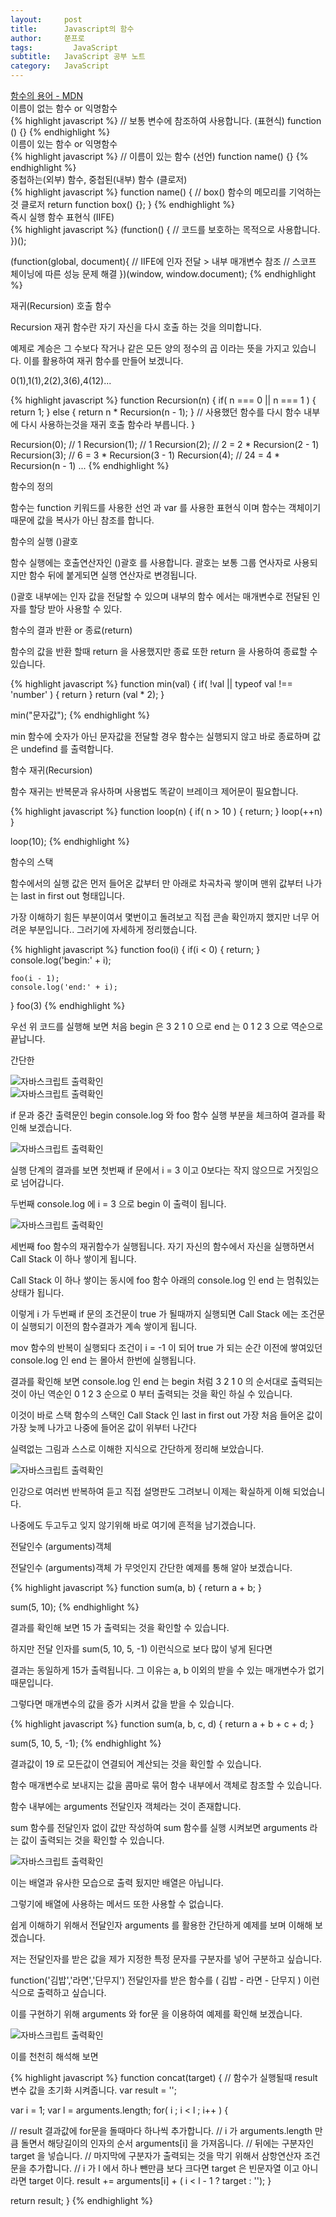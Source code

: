 ```yaml
---
layout:     post
title:      Javascript의 함수
author:     쭌프로
tags: 		  JavaScript
subtitle:   JavaScript 공부 노트
category:   JavaScript
---
```

<!-- Start Writing Below in Markdown -->

<div class="box">
  <div class="pro-txt">
    <a href="https://developer.mozilla.org/ko/docs/Glossary/Function" target="_balnk">
      함수의 용어 - MDN
    </a>
  </div>
  
  <div class="small-title">이름이 없는 함수 or 익명함수</div>
{% highlight javascript %}
  // 보통 변수에 참조하여 사용합니다. (표현식)
  function () {}  
{% endhighlight %}
  
  <div class="small-title">이름이 있는 함수 or 익명함수</div>
{% highlight javascript %}
  // 이름이 있는 함수 (선언)
  function name() {}
{% endhighlight %}
  
  <div class="small-title">중첩하는(외부) 함수, 중첩된(내부) 함수 (클로저)</div>
{% highlight javascript %}
  function name() {
  // box() 함수의 메모리를 기억하는것 클로저
    return function box() {};
  }
{% endhighlight %}

  <div class="small-title">즉시 실행 함수 표현식 (IIFE)</div>
{% highlight javascript %}
  (function() {
    // 코드를 보호하는 목적으로 사용합니다.
  })();

  (function(global, document){
    // IIFE에 인자 전달 > 내부 매개변수 참조
    // 스코프 체이닝에 따른 성능 문제 해결
  })(window, window.document);
{% endhighlight %}

  <div class="small-title">재귀(Recursion) 호출 함수</div>
  <p>Recursion 재귀 함수란 자기 자신을 다시 호출 하는 것을 의미합니다.</p>
  <p>예제로 계승은 그 수보다 작거나 같은 모든 양의 정수의 곱 이라는 뜻을 가지고 있습니다. 이를 활용하여 재귀 함수를 만들어 보겠니다. </p>
  <p>0(1),1(1),2(2),3(6),4(12)...</p>
{% highlight javascript %}
  function Recursion(n) {
    if( n === 0 || n === 1 ) { return 1; }
    else { return n * Recursion(n - 1); }
    // 사용했던 함수를 다시 함수 내부에 다시 사용하는것을 재귀 호출 함수라 부릅니다. 
  }
  
  Recursion(0); // 1
  Recursion(1); // 1
  Recursion(2); // 2 = 2 * Recursion(2 - 1)
  Recursion(3); // 6 = 3 * Recursion(3 - 1)
  Recursion(4); // 24 = 4 * Recursion(n - 1)
  ...
{% endhighlight %}
</div>

<div class="box">
  <div class="small-title">함수의 정의</div>
  <p>함수는 function 키워드를 사용한 선언 과 var 를 사용한 표현식 이며 함수는 객체이기 때문에 값을 복사가 아닌 참조를 합니다.</p>
  
  <div class="small-title">함수의 실행 ()괄호</div>
  <p>함수 실행에는 호출연산자인 ()괄호 를 사용합니다. 괄호는 보통 그룹 연사자로 사용되지만 함수 뒤에 붙게되면 실행 연산자로 변경됩니다.</p>
  <p>()괄호 내부에는 인자 값을 전달할 수 있으며 내부의 함수 에서는 매개변수로 전달된 인자를 할당 받아 사용할 수 있다.</p>
  
  <div class="small-title">함수의 결과 반환 or 종료(return)</div>
  <p>함수의 값을 반환 할때 return 을 사용했지만 종료 또한 return 을 사용하여 종료할 수 있습니다.</p>
{% highlight javascript %}
function min(val) {
 if( !val || typeof val !== 'number' ) { return }
 return (val * 2);
}

min("문자값");
{% endhighlight %}
<p>min 함수에 숫자가 아닌 문자값을 전달할 경우 함수는 실행되지 않고 바로 종료하며 값은 undefind 를 출력합니다.</p>

<div class="small-title">함수 재귀(Recursion)</div>
<p>함수 재귀는 반복문과 유사하며 사용법도 똑같이 브레이크 제어문이 필요합니다.</p>
{% highlight javascript %}
  function loop(n) {
    if( n > 10 ) { return; }
    loop(++n) 
  }
  
  loop(10);
{% endhighlight %}

<div class="small-title">함수의 스택</div>
 <p>함수에서의 실행 값은 먼저 들어온 값부터 만 아래로 차곡차곡 쌓이며 맨위 값부터 나가는 last in first out 형태입니다.</p>
 <p>가장 이해하기 힘든 부분이여서 몇번이고 돌려보고 직접 콘솔 확인까지 했지만 너무 어려운 부분입니다.. 그러기에 자세하게 정리했습니다.</p>
 {% highlight javascript %}
function foo(i) {
	if(i < 0) {
		return;
	}
	console.log('begin:' + i);
	
	foo(i - 1);
	console.log('end:' + i);
}
foo(3)
{% endhighlight %}
<p>우선 위 코드를 실행해 보면 처음 begin 은 3 2 1 0 으로 end 는 0 1 2 3 으로 역순으로 끝납니다.</p>
<p>간단한 </p>
<div class="img-box">
  <img src="https://alalstjr.github.io/promotes.github.io/img/2018-11-25-7.png" alt="자바스크립트 출력확인" />
</div>
<div class="img-box">
  <img src="https://alalstjr.github.io/promotes.github.io/img/2018-11-25-4.png" alt="자바스크립트 출력확인" />
</div>
<p>if 문과 중간 출력문인 begin console.log 와 foo 함수 실행 부분을 체크하여 결과를 확인해 보겠습니다.</p>
<div class="img-box">
  <img src="https://alalstjr.github.io/promotes.github.io/img/2018-11-25-5.png" alt="자바스크립트 출력확인" />
</div>
<p>실행 단계의 결과를 보면 첫번째 if 문에서 i = 3 이고 0보다는 작지 않으므로 거짓임으로 넘어갑니다.</p>
<p>두번째 console.log 에 i = 3 으로 begin 이 출력이 됩니다.</p>
<div class="img-box">
  <img src="https://alalstjr.github.io/promotes.github.io/img/2018-11-25-6.png" alt="자바스크립트 출력확인" />
</div>
<p>세번째 foo 함수의 재귀함수가 실행됩니다. 자기 자신의 함수에서 자신을 실행하면서 Call Stack 이 하나 쌓이게 됩니다.</p>
<p>Call Stack 이 하나 쌓이는 동시에 foo 함수 아래의 console.log 인 end 는 멈춰있는 상태가 됩니다.</p>
<p>이렇게 i 가 두번째 if 문의 조건문이 true 가 될때까지 실행되면 Call Stack 에는 조건문이 실행되기 이전의 함수결과가 계속 쌓이게 됩니다.</p>
<p>mov 함수의 반복이 실행되다 조건이 i = -1 이 되어 true 가 되는 순간 이전에 쌓여있던 console.log 인 end 는 몰아서 한번에 실행됩니다.</p>
<p>결과를 확인해 보면 console.log 인 end 는 begin 처럼 3 2 1 0 의 순서대로 출력되는것이 아닌 역순인 0 1 2 3 순으로 0 부터 출력되는 것을 확인 하실 수 있습니다.</p>
<p>이것이 바로 스택 함수의 스택인 Call Stack 인 last in first out 가장 처음 들어온 값이 가장 늦께 나가고 나중에 들어온 값이 위부터 나간다</p>
<p>실력없는 그림과 스스로 이해한 지식으로 간단하게 정리해 보았습니다.</p>
<div class="img-box">
  <img src="https://alalstjr.github.io/promotes.github.io/img/2018-11-25-8.png" alt="자바스크립트 출력확인" />
</div>
<p>인강으로 여러번 반복하여 듣고 직접 설명판도 그려보니 이제는 확실하게 이해 되었습니다.</p>
<p>나중에도 두고두고 잊지 않기위해 바로 여기에 흔적을 남기겠습니다.</p>
</div>

<div class="box">
	<div class="small-title">전달인수 (arguments)객체</div>
	<p>전달인수 (arguments)객체 가 무엇인지 간단한 예제를 통해 알아 보겠습니다.</p>
{% highlight javascript %}
function sum(a, b) {
 return a + b;
}
	
sum(5, 10);
{% endhighlight %}
<p>결과를 확인해 보면 15 가 출력되는 것을 확인할 수 있습니다.</p>
<p>하지만 전달 인자를 sum(5, 10, 5, -1) 이런식으로 보다 많이 넣게 된다면</p>
<p>결과는 동일하게 15가 출력됩니다. 그 이유는 a, b 이외의 받을 수 있는 매개변수가 없기 때문입니다.</p>
<p>그렇다면 매개변수의 값을 증가 시켜서 값을 받을 수 있습니다.</p>
{% highlight javascript %}
function sum(a, b, c, d) {
 return a + b + c + d;
}
	
sum(5, 10, 5, -1);
{% endhighlight %}
<p>결과값이 19 로 모든값이 연결되어 계산되는 것을 확인할 수 있습니다.</p>
<p>함수 매개변수로 보내지는 값을 콤마로 묶어 함수 내부에서 객체로 참조할 수 있습니다.</p>
<p>함수 내부에는 arguments 전달인자 객체라는 것이 존재합니다.</p>
<p>sum 함수를 전달인자 없이 값만 작성하여 sum 함수를 실행 시켜보면 arguments 라는 값이 출력되는 것을 확인할 수 있습니다.</p>
<div class="img-box">
  <img src="https://alalstjr.github.io/promotes.github.io/img/2018-11-25-9.png" alt="자바스크립트 출력확인" />
</div>
<p>이는 배열과 유사한 모습으로 출력 됬지만 배열은 아닙니다.</p>
<p>그렇기에 배열에 사용하는 메서드 또한 사용할 수 없습니다.</p>
<p>쉽게 이해하기 위해서 전달인자 arguments 를 활용한 간단하게 예제를 보며 이해해 보겠습니다.</p>
<p>저는 전달인자를 받은 값을 제가 지정한 특정 문자를 구분자를 넣어 구분하고 싶습니다.</p>
<p>function('김밥','라면','단무지') 전달인자를 받은 함수를 ( 김밥 - 라면 - 단무지 ) 이런식으로 출력하고 싶습니다.</p>
<p>이를 구현하기 위해 arguments 와 for문 을 이용하여 예제를 확인해 보겠습니다.</p>
<div class="img-box">
  <img src="https://alalstjr.github.io/promotes.github.io/img/2018-11-25-10.png" alt="자바스크립트 출력확인" />
</div>
<p>이를 천천히 해석해 보면</p>
{% highlight javascript %}
function concat(target) {
 //  함수가 실행될때 result 변수 값을 초기화 시켜줍니다.
 var result = '';

 var i = 1;
 var l = arguments.length;
 for( i ; i < l ; i++ ) {
 
  // result 결과값에 for문을 돌때마다 하나씩 추가합니다.
  // i 가 arguments.length 만큼 돌면서 해당길이의 인자의 순서 arguments[i] 을 가져옵니다.
  // 뒤에는 구분자인 target 을 넣습니다. 
  // 마지막에 구분자가 출력되는 것을 막기 위해서 삼항연산자 조건문을 추가합니다.
  // i 가 l 에서 하나 뺀만큼 보다 크다면 target 은 빈문자열 이고 아니라면 target 이다.
  result += arguments[i] + ( i < l - 1 ? target : '');
 }

 return result;
}
{% endhighlight %}
</div>
